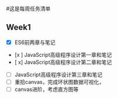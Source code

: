 #这是每周任务清单
## Week1
* [x] ES6前两章与笔记
* [x ] JavaScript高级程序设计第一章和笔记
* [ x] JavaScript高级程序设计第二章和笔记
* [ ] JavaScript高级程序设计第三章和笔记
* [ ] 重拾canvas，完成环状图数据可视化，
* [ ] canvas进阶，考虑直方图等
